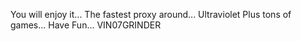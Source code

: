 You will enjoy it...
The fastest proxy around... Ultraviolet
Plus tons of games...
Have Fun...
VIN07GRINDER
